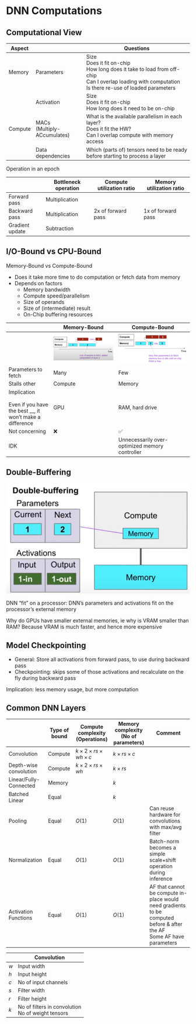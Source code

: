 # DNN Computations

## Computational View

| Aspect  |                                  | Questions                                                    |
| ------- | -------------------------------- | ------------------------------------------------------------ |
| Memory  | Parameters                       | Size<br />Does it fit on-chip<br />How long does it take to load from off-chip<br />Can I overlap loading with computation<br />Is there re-use of loaded parameters |
|         | Activation                       | Size<br />Does it fit on-chip<br />How long does it need to be on-chip |
| Compute | MACs<br />(Multiply-ACcumulates) | What is the available parallelism in each layer?<br />Does it fit the HW?<br />Can I overlap compute with memory access |
|         | Data dependencies                | Which (parts of) tensors need to be ready before starting to process a layer |

Operation in an epoch

|                 | Bottleneck operation | Compute utilization ratio | Memory utilization ratio |
| --------------- | -------------------- | ------------------------- | ------------------------ |
| Forward pass    | Multiplication       |                           |                          |
| Backward pass   | Multiplication       | 2x of forward pass        | 1x of forward pass       |
| Gradient update | Subtraction          |                           |                          |

## I/O-Bound vs CPU-Bound

Memory-Bound vs Compute-Bound

- Does it take more time to do computation or fetch data from memory
- Depends on factors
  - Memory bandwidth
  - Compute speed/parallelism
  - Size of operands
  - Size of (intermediate) result
  - On-Chip buffering resources

|                                                              | Memory-Bound                                                 | Compute-Bound                                                |
| ------------------------------------------------------------ | ------------------------------------------------------------ | ------------------------------------------------------------ |
|                                                              | ![image-20240416000628306](./assets/image-20240416000628306.png) | ![image-20240416000743523](./assets/image-20240416000743523.png) |
| Parameters to fetch                                          | Many                                                         | Few                                                          |
| Stalls other                                                 | Compute                                                      | Memory                                                       |
| Implication<br /><br />Even if you have the best __, it won’t make a difference | GPU                                                          | RAM, hard drive                                              |
| Not concerning                                               | ❌                                                            | ✅                                                            |
| IDK                                                          |                                                              | Unnecessarily over-optimized memory controller               |

## Double-Buffering

![image-20240416001333653](./assets/image-20240416001333653.png)

DNN “fit” on a processor: DNN’s parameters and activations fit on the processor’s external memory

Why do GPUs have smaller external memories, ie why is VRAM smaller than RAM? Because VRAM is much faster, and hence more expensive

## Model Checkpointing

- General: Store all activations from forward pass, to use during backward pass
- Checkpointing: skips some of those activations and recalculate on the fly during backward pass

Implication: less memory usage, but more computation

## Common DNN Layers

|                        | Type of bound | Compute complexity<br />(Operations)       | Memory complexity<br />(No of parameters) | Comment                                                      |
| ---------------------- | ------------- | ------------------------------------------ | ----------------------------------------- | ------------------------------------------------------------ |
| Convolution            | Compute       | $k \times 2 \times rs \times w h \times c$ | $k \times rs \times c$                    |                                                              |
| Depth-wise convolution | Compute       | $k \times 2 \times rs \times w h$          | $k \times rs$                             |                                                              |
| Linear/Fully-Connected | Memory        |                                            | $k$                                       |                                                              |
| Batched Linear         | Equal         |                                            | $k$                                       |                                                              |
| Pooling                | Equal         | $O(1)$                                     | $O(1)$                                    | Can reuse hardware for convolutions with max/avg filter      |
| Normalization          | Equal         | $O(1)$                                     | $O(1)$                                    | Batch-norm becomes a simple scale+shift operation during inference |
| Activation Functions   | Equal         | $O(1)$                                     | $O(1)$                                    | AF that cannot be compute in-place would need gradients to be computed before & after the AF<br />Some AF have parameters |

|      | Convolution                                            |
| ---- | ------------------------------------------------------ |
| $w$  | Input width                                            |
| $h$  | Input height                                           |
| $c$  | No of input channels                                   |
| $s$  | Filter width                                           |
| $r$  | Filter height                                          |
| $k$  | No of filters in convolution<br />No of weight tensors |


